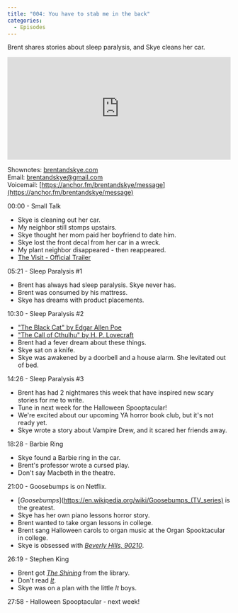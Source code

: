 ```yaml
---
title: "004: You have to stab me in the back"
categories:
  - Episodes
---
```


Brent shares stories about sleep paralysis, and Skye cleans her car.

<iframe src="https://open.spotify.com/embed-podcast/episode/6kb4kISjOnVgcQ3hqlyVZy" width="100%" height="232" frameborder="0" allowtransparency="true" allow="encrypted-media"></iframe>

Shownotes: [brentandskye.com](https://brentandskye.com)  
Email: [brentandskye@gmail.com](mailto:brentandskye@gmail.com)  
Voicemail: [https://anchor.fm/brentandskye/message](https://anchor.fm/brentandskye/message) 

00:00 - Small Talk

* Skye is cleaning out her car.
* My neighbor still stomps upstairs.
* Skye thought her mom paid her boyfriend to date him.
* Skye lost the front decal from her car in a wreck.
* My plant neighbor disappeared - then reappeared.
* [The Visit - Official Trailer](https://www.youtube.com/watch?v=YfQnRjkuvaY)

05:21 - Sleep Paralysis #1

* Brent has always had sleep paralysis. Skye never has.
* Brent was consumed by his mattress.
* Skye has dreams with product placements.

10:30 - Sleep Paralysis #2 

* ["The Black Cat" by Edgar Allen Poe](https://poestories.com/read/blackcat)
* ["The Call of Cthulhu" by H. P. Lovecraft](https://www.hplovecraft.com/writings/texts/fiction/cc.aspx)
* Brent had a fever dream about these things.
* Skye sat on a knife.
* Skye was awakened by a doorbell and a house alarm. She levitated out of bed.

14:26 - Sleep Paralysis #3

* Brent has had 2 nightmares this week that have inspired new scary stories for me to write.
* Tune in next week for the Halloween Spooptacular!
* We're excited about our upcoming YA horror book club, but it's not ready yet.
* Skye wrote a story about Vampire Drew, and it scared her friends away. 

18:28 - Barbie Ring

* Skye found a Barbie ring in the car.
* Brent's professor wrote a cursed play.
* Don't say Macbeth in the theatre.

21:00 - Goosebumps is on Netflix.

* [*Goosebumps*](https://en.wikipedia.org/wiki/Goosebumps_(TV_series) is the greatest.
* Skye has her own piano lessons horror story.
* Brent wanted to take organ lessons in college.
* Brent sang Halloween carols to organ music at the Organ Spooktacular in college.
* Skye is obsessed with [*Beverly Hills, 90210*](https://en.wikipedia.org/wiki/Beverly_Hills,_90210).

26:19 - Stephen King

* Brent got [*The Shining*](https://www.amazon.com/Shining-Stephen-King/dp/0345806786/ref=sr_1_1?dchild=1&keywords=the+shining+book&qid=1603408185&sr=8-1) from the library.
* Don't read [*It*](https://www.amazon.com/Novel-Stephen-King/dp/1982127791/ref=sr_1_1?dchild=1&keywords=it+book&qid=1603408224&sr=8-1).
* Skye was on a plan with the little *It* boys.

27:58 - Halloween Spooptacular - next week!